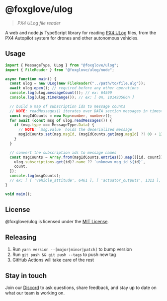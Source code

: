 # @foxglove/ulog

> _PX4 ULog file reader_

A web and node.js TypeScript library for reading [PX4 ULog](https://docs.px4.io/main/en/dev_log/ulog_file_format.html) files, from the PX4 Autopilot system for drones and other autonomous vehicles.

## Usage

```typescript
import { MessageType, ULog } from "@foxglove/ulog";
import { FileReader } from "@foxglove/ulog/node";

async function main() {
  const ulog = new ULog(new FileReader("../path/to/file.ulg"));
  await ulog.open(); // required before any other operations
  console.log(ulog.messageCount()); // ex: 64599
  console.log(ulog.timeRange()); // ex: [ 0n, 181493506n ]

  // build a map of subscription ids to message counts
  // NOTE: readMessages() iterates over DATA section messages in timestamp order
  const msgIdCounts = new Map<number, number>();
  for await (const msg of ulog.readMessages()) {
    if (msg.type === MessageType.Data) {
      // NOTE: `msg.value` holds the deserialized message
      msgIdCounts.set(msg.msgId, (msgIdCounts.get(msg.msgId) ?? 0) + 1);
    }
  }

  // convert the subscription ids to message names
  const msgCounts = Array.from(msgIdCounts.entries()).map(([id, count]) => [
    ulog.subscriptions.get(id)?.name ?? `unknown msg_id ${id}`,
    count,
  ]);
  console.log(msgCounts);
  // ex: [ [ 'vehicle_attitude', 6461 ], [ 'actuator_outputs', 1311 ], ... ]
}

void main();
```

## License

@foxglove/ulog is licensed under the [MIT License](https://opensource.org/licenses/MIT).

## Releasing

1. Run `yarn version --[major|minor|patch]` to bump version
2. Run `git push && git push --tags` to push new tag
3. GitHub Actions will take care of the rest

## Stay in touch

Join our [Discord](https://foxglove.dev/chat) to ask questions, share feedback, and stay up to date on what our team is working on.
